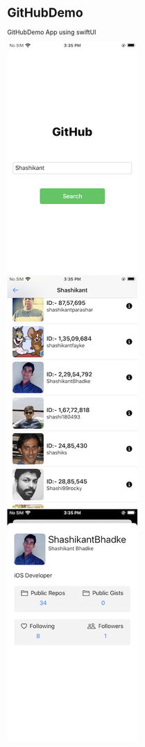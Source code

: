 # GitHubDemo
GitHubDemo App using swiftUI


![Sample1](https://raw.githubusercontent.com/ShashikantBhadke/GitHubDemo/master/IMG_0001.PNG)
![Sample2](https://raw.githubusercontent.com/ShashikantBhadke/GitHubDemo/master/IMG_0002.PNG)
![Sample3](https://raw.githubusercontent.com/ShashikantBhadke/GitHubDemo/master/IMG_0003.PNG)

